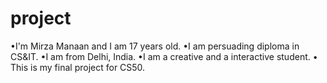 # project
•I'm Mirza Manaan and I am 17 years old.
•I am persuading diploma in CS&IT.
•I am from Delhi, India.
•I am a creative and a interactive student. 
• This is my final project for CS50.

